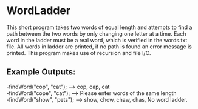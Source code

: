 # WordLadder
This short program takes two words of equal length and attempts to find a path between the two words by only changing one letter at a time. Each word in the ladder must be a real word, which is verified in the words.txt file. All words in ladder are printed, if no path is found an error message is printed. This program makes use of recursion and file I/O.
## Example Outputs: <br />
 -findWord("cop", "cat"); --> cop, cap, cat <br />
 -findWord("cope", "cat"); --> Please enter words of the same length <br />
 -findWord("show", "pets"); --> show, chow, chaw, chas, No word ladder.
